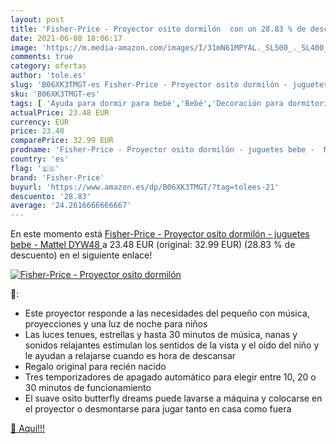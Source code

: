 ```yaml
---
layout: post
title: 'Fisher-Price - Proyector osito dormilón  con un 28.83 % de descuento'
date: 2021-06-08 18:06:17
image: 'https://m.media-amazon.com/images/I/31mN61MPYAL._SL500_._SL400_.jpg'
comments: true
category: ofertas
author: 'tole.es'
slug: 'B06XK3TMGT-es Fisher-Price - Proyector osito dormilón - juguetes bebe -...'
sku: 'B06XK3TMGT-es'
tags: [ 'Ayuda para dormir para bebé','Bebé','Decoración para dormitorio de bebé','Dormitorio','Juguetes','Juguetes para Bebés y primera infancia','Juguetes para bebés','Juguetes y juegos','bebe','fisher-price', ]
actualPrice: 23.48 EUR
currency: EUR
price: 23.48
comparePrice: 32.99 EUR
prodname: 'Fisher-Price - Proyector osito dormilón - juguetes bebe -  Mattel DYW48 '
country: 'es'
flag: '🇪🇸'
brand: 'Fisher-Price'
buyurl: 'https://www.amazon.es/dp/B06XK3TMGT/?tag=tolees-21'
descuento: '28.83'
average: '24.2616666666667'
---
```


En este momento está [Fisher-Price - Proyector osito dormilón - juguetes bebe -  Mattel DYW48 ](https://www.amazon.es/dp/B06XK3TMGT/?tag=tolees-21) a 23.48 EUR (original: 32.99 EUR) (28.83 %  de descuento) en el siguiente enlace!

[![Fisher-Price - Proyector osito dormilón ](https://m.media-amazon.com/images/I/31mN61MPYAL._SL500_._SL400_.jpg)](https://www.amazon.es/dp/B06XK3TMGT/?tag=tolees-21)

🔎:

- Este proyector responde a las necesidades del pequeño con música, proyecciones y una luz de noche para niños
- Las luces tenues, estrellas y hasta 30 minutos de música, nanas y sonidos relajantes estimulan los sentidos de la vista y el oído del niño y le ayudan a relajarse cuando es hora de descansar
- Regalo original para recién nacido
- Tres temporizadores de apagado automático para elegir entre 10, 20 o 30 minutos de funcionamiento
- El suave osito butterfly dreams puede lavarse a máquina y colocarse en el proyector o desmontarse para jugar tanto en casa como fuera

[🛒 Aquí!!!](https://www.amazon.es/dp/B06XK3TMGT/?tag=tolees-21)
